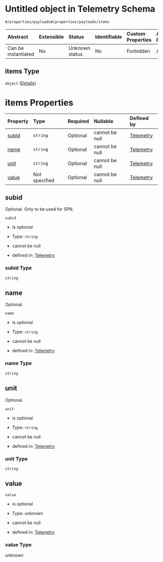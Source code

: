 # Untitled object in Telemetry Schema

```txt
#/properties/payloads#/properties/payloads/items
```



| Abstract            | Extensible | Status         | Identifiable | Custom Properties | Additional Properties | Access Restrictions | Defined In                                                                   |
| :------------------ | :--------- | :------------- | :----------- | :---------------- | :-------------------- | :------------------ | :--------------------------------------------------------------------------- |
| Can be instantiated | No         | Unknown status | No           | Forbidden         | Allowed               | none                | [telemetry.json*](../../schema/sensor/telemetry.json "open original schema") |

## items Type

`object` ([Details](telemetry-properties-payloads-items.md))

# items Properties

| Property        | Type          | Required | Nullable       | Defined by                                                                                                                               |
| :-------------- | :------------ | :------- | :------------- | :--------------------------------------------------------------------------------------------------------------------------------------- |
| [subid](#subid) | `string`      | Optional | cannot be null | [Telemetry](telemetry-properties-payloads-items-properties-subid.md "#/properties/payloads#/properties/payloads/items/properties/subid") |
| [name](#name)   | `string`      | Optional | cannot be null | [Telemetry](telemetry-properties-payloads-items-properties-name.md "#/properties/payloads#/properties/payloads/items/properties/name")   |
| [unit](#unit)   | `string`      | Optional | cannot be null | [Telemetry](telemetry-properties-payloads-items-properties-unit.md "#/properties/payloads#/properties/payloads/items/properties/unit")   |
| [value](#value) | Not specified | Optional | cannot be null | [Telemetry](telemetry-properties-payloads-items-properties-value.md "#/properties/payloads#/properties/payloads/items/properties/value") |

## subid

Optional. Only to be used for SPN.

`subid`

*   is optional

*   Type: `string`

*   cannot be null

*   defined in: [Telemetry](telemetry-properties-payloads-items-properties-subid.md "#/properties/payloads#/properties/payloads/items/properties/subid")

### subid Type

`string`

## name

Optional.

`name`

*   is optional

*   Type: `string`

*   cannot be null

*   defined in: [Telemetry](telemetry-properties-payloads-items-properties-name.md "#/properties/payloads#/properties/payloads/items/properties/name")

### name Type

`string`

## unit

Optional.

`unit`

*   is optional

*   Type: `string`

*   cannot be null

*   defined in: [Telemetry](telemetry-properties-payloads-items-properties-unit.md "#/properties/payloads#/properties/payloads/items/properties/unit")

### unit Type

`string`

## value



`value`

*   is optional

*   Type: unknown

*   cannot be null

*   defined in: [Telemetry](telemetry-properties-payloads-items-properties-value.md "#/properties/payloads#/properties/payloads/items/properties/value")

### value Type

unknown
